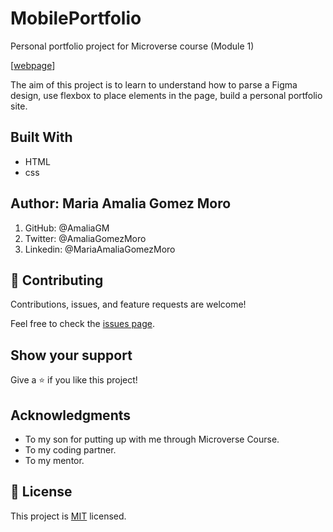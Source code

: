 # MobilePortfolio
Personal portfolio project for Microverse course (Module 1)

[[webpage](https://amaliagm.github.io/MobilePortfolio/)]

The aim of this project is to learn to understand how to parse a Figma design, use flexbox to place elements in the page, build a personal portfolio site.

## Built With

- HTML
- css

## Author: Maria Amalia Gomez Moro
1. GitHub: @AmaliaGM
2. Twitter: @AmaliaGomezMoro
3. Linkedin: @MariaAmaliaGomezMoro

## 🤝 Contributing

Contributions, issues, and feature requests are welcome!

Feel free to check the [issues page](../../issues/).

## Show your support

Give a ⭐️ if you like this project!

## Acknowledgments
-    To my son for putting up with me through Microverse Course.
-    To my coding partner.
-    To my mentor.

## 📝 License

This project is [MIT](MIT.md) licensed.
